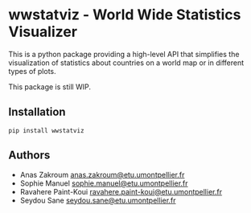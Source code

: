 # wwstatviz - World Wide Statistics Visualizer

This is a python package providing a high-level API that simplifies 
the visualization of statistics about countries on a world map or in different
types of plots.

This package is still WIP.

## Installation

```
pip install wwstatviz
```

## Authors

- Anas Zakroum [anas.zakroum@etu.umontpellier.fr](mailto:anas.zakroum@etu.umontpellier.fr)
- Sophie Manuel [sophie.manuel@etu.umontpellier.fr](mailto:sophie.manuel@etu.umontpellier.fr)
- Ravahere Paint-Koui [ravahere.paint-koui@etu.umontpellier.fr](mailto:ravahere.paint-koui@etu.umontpellier.fr)
- Seydou Sane [seydou.sane@etu.umontpellier.fr](mailto:seydou.sane@etu.umontpellier.fr)
